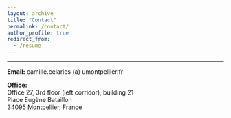 ```yaml
---
layout: archive
title: "Contact"
permalink: /contact/
author_profile: true
redirect_from:
  - /resume
---
```


***

<b>Email:</b> camille.celaries (a) umontpellier.fr

<b>Office:</b>
<br>Office 27, 3rd floor (left corridor), building 21
<br>Place Eugène Bataillon
<br>34095 Montpellier, France
